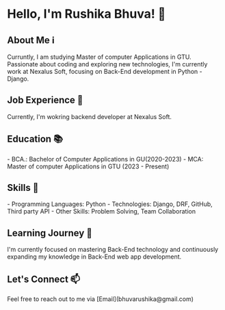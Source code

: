 <h1>Hello, I'm Rushika Bhuva! 👋</h1>
<h2>About Me ℹ️</h2>
Curruntly, I am studying Master of computer Applications in GTU. <br>Passionate about coding and exploring new technologies, I'm currently work at Nexalus Soft, focusing on Back-End development in Python - Django.

<h2>Job Experience 💼</h2>
Currently, I'm wokring backend developer at Nexalus Soft.

<h2>Education 📚</h2>
 - BCA.: Bachelor of Computer Applications in GU(2020-2023)
 - MCA: Master of computer Applications in GTU (2023 - Present)

<h2>Skills 🚀</h2>
 - Programming Languages: Python
 - Technologies: Django, DRF, GitHub, Third party API
 - Other Skills: Problem Solving, Team Collaboration

<h2>Learning Journey 🌱</h2>
I'm currently focused on mastering Back-End technology and continuously expanding my knowledge in Back-End web app development.


<h2>Let's Connect 📫</h2>
Feel free to reach out to me via [Email](bhuvarushika@gmail.com)
